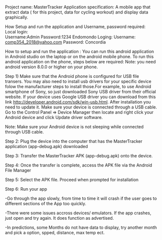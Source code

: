 Project name: MasterTracker
Application specification: A mobile app that extract data  ( for this project, data for cycling workout) and display data graphically.

How Setup and run the application and Username, password required:
Local login:  
Username:Admin
Password:1234
Endomondo Loging: 
Username: comp354_2018@yahoo.com
Password: Concordia

How to setup and run the application :
You can run this android application in Android studio on the laptop or on the android mobile phone.
To run this android application on the phone, steps below are required:
Note: you need android version 8.0.0 or higher on your phone.

Step 1) Make sure that the Android phone is configured for USB file transers. You may also need to install usb drivers for your specific device folow the manufacturer steps to install those.For example, to use Android smartphone of Sony, so  just downloaded Sony   USB driver from their official website. If your device uses Google USB driver you can download from this link http://developer.android.com/sdk/win-usb.html. After installation you need to update it. Make sure your device is connected through a USB cable.
 Go to the Control Panel => Device Manager then locate and right click your Android device and click Update driver software. 

Note: Make sure your Android device is not sleeping while connected through USB cable.

Step 2: Plug the device into the computer that has the MasterTracker application (app-debug.apk) downloaded

Step 3: Transfer the MasterTracker APK (app-debug.apk) onto the device.

Step 4: Once the transfer is complete, access the APK file via the Android File Manager

Step 5: Select the APK file. Proceed when prompted for installation

Step 6: Run your app 




-Go through the app slowly, from time to time it will crash if the user goes to different sections of the App too quickly.

-There were some issues accross devices/ emulators. If the app crashes, just open and try again. It does function as advertised.

-In predictions, some Months do not have data to display, try another month and pick a option, spped, distance, max temp ect.

